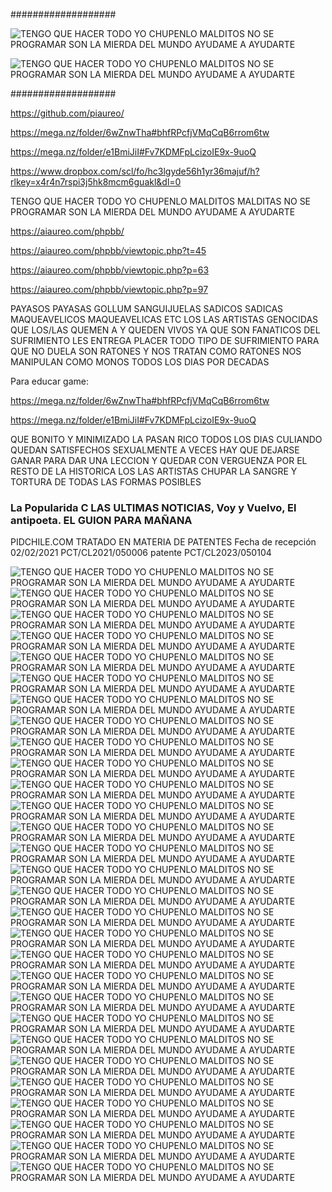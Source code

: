###################

![TENGO QUE HACER TODO YO CHUPENLO MALDITOS NO SE PROGRAMAR SON LA MIERDA DEL MUNDO AYUDAME A AYUDARTE](https://raw.githubusercontent.com/piaureo/EL-KARMA-TARDA-PERO-LLEGA-TODO-SE-DEVUELVE-LA-PRIORIDAD/main/piaureo-com-aiaureo-com-diaureo-com-pieureo-com-alan-0123456789-IMG-20210210-183516.jpg)

![TENGO QUE HACER TODO YO CHUPENLO MALDITOS NO SE PROGRAMAR SON LA MIERDA DEL MUNDO AYUDAME A AYUDARTE](https://raw.githubusercontent.com/piaureo/LA-MALA-SUERTE-Y-LA-BUENA-SUERTE-EL-GUION-EL-KARMA-TARDA-PERO-LLEGA-TODO-SE-DEVUELVE/main/DESCARGA-PDF-GRATIS.webp)

###################

https://github.com/piaureo/

https://mega.nz/folder/6wZnwTha#bhfRPcfjVMqCqB6rrom6tw

https://mega.nz/folder/e1BmiJiI#Fv7KDMFpLcizoIE9x-9uoQ

https://www.dropbox.com/scl/fo/hc3lgyde56h1yr36majuf/h?rlkey=x4r4n7rspi3j5hk8mcm6guakl&dl=0


TENGO QUE HACER TODO YO CHUPENLO MALDITOS MALDITAS NO SE PROGRAMAR SON LA MIERDA DEL MUNDO AYUDAME A AYUDARTE

https://aiaureo.com/phpbb/

https://aiaureo.com/phpbb/viewtopic.php?t=45

https://aiaureo.com/phpbb/viewtopic.php?p=63

https://aiaureo.com/phpbb/viewtopic.php?p=97

PAYASOS PAYASAS GOLLUM SANGUIJUELAS SADICOS SADICAS MAQUEAVELICOS MAQUEAVELICAS ETC LOS LAS ARTISTAS GENOCIDAS QUE LOS/LAS QUEMEN A Y QUEDEN VIVOS YA QUE SON FANATICOS DEL SUFRIMIENTO LES ENTREGA PLACER TODO TIPO DE SUFRIMIENTO PARA QUE NO DUELA SON RATONES Y NOS TRATAN COMO RATONES NOS MANIPULAN COMO MONOS TODOS LOS DIAS POR DECADAS

Para educar game:

https://mega.nz/folder/6wZnwTha#bhfRPcfjVMqCqB6rrom6tw

https://mega.nz/folder/e1BmiJiI#Fv7KDMFpLcizoIE9x-9uoQ

QUE BONITO Y MINIMIZADO LA PASAN RICO TODOS LOS DIAS CULIANDO QUEDAN SATISFECHOS SEXUALMENTE
A VECES HAY QUE DEJARSE GANAR PARA DAR UNA LECCION Y QUEDAR CON VERGUENZA POR EL RESTO DE LA HISTORICA
LOS LAS ARTISTAS CHUPAR LA SANGRE Y TORTURA DE TODAS LAS FORMAS POSIBLES
### La Popularida C LAS ULTIMAS NOTICIAS, Voy y Vuelvo, El antipoeta. EL GUION PARA MAÑANA ###
PIDCHILE.COM TRATADO EN MATERIA DE PATENTES Fecha de recepción 02/02/2021 PCT/CL2021/050006 patente PCT/CL2023/050104

![TENGO QUE HACER TODO YO CHUPENLO MALDITOS NO SE PROGRAMAR SON LA MIERDA DEL MUNDO AYUDAME A AYUDARTE](https://raw.githubusercontent.com/piaureo/EL-KARMA-DEVOLVER-LO-LUCRADO-CON-LAS-IDEAS-INTELIGENCIA-DE-ALAN-ALDO-NUNEZ-DALLETO/main/EL%20KARMA%20DEVOLVER%20LO%20LUCRADO%20CON%20LAS%20IDEAS%20INTELIGENCIA%20DE%20ALAN%20ALDO%20NUNEZ%20DALLETO%20ADEMAS%20DE%20EMANCIPARLO%20DE%20CHILE%20Y%20SU%20FAMILIA%20TAMBIEN%20DEJANDO%20POR%20ESCRITO%20LA%20TORTURA%20EN%20EL%20TIEMPO%20REALIZADA%20CHILE%20.jpg)
![TENGO QUE HACER TODO YO CHUPENLO MALDITOS NO SE PROGRAMAR SON LA MIERDA DEL MUNDO AYUDAME A AYUDARTE](https://raw.githubusercontent.com/piaureo/EL-KARMA-DEVOLVER-LO-LUCRADO-CON-LAS-IDEAS-INTELIGENCIA-DE-ALAN-ALDO-NUNEZ-DALLETO/main/LA-GUERRA-INFINITA-A-CHILE-SE-LO-PIDO-AL-UNIVERSO-Y-AL-MUNDO-QUE-SEA-REAL.jpg)
![TENGO QUE HACER TODO YO CHUPENLO MALDITOS NO SE PROGRAMAR SON LA MIERDA DEL MUNDO AYUDAME A AYUDARTE](https://raw.githubusercontent.com/piaureo/EL-KARMA-DEVOLVER-LO-LUCRADO-CON-LAS-IDEAS-INTELIGENCIA-DE-ALAN-ALDO-NUNEZ-DALLETO/main/archivo-txt-www-piaureo-com-www-aiaureo-com-www-diaureo-com.png)
![TENGO QUE HACER TODO YO CHUPENLO MALDITOS NO SE PROGRAMAR SON LA MIERDA DEL MUNDO AYUDAME A AYUDARTE](https://raw.githubusercontent.com/piaureo/EL-KARMA-DEVOLVER-LO-LUCRADO-CON-LAS-IDEAS-INTELIGENCIA-DE-ALAN-ALDO-NUNEZ-DALLETO/main/github-beneficios-blog_og-01544a58-7dba-489a-9b10-857d21aef103.webp)
![TENGO QUE HACER TODO YO CHUPENLO MALDITOS NO SE PROGRAMAR SON LA MIERDA DEL MUNDO AYUDAME A AYUDARTE](https://raw.githubusercontent.com/piaureo/EL-KARMA-DEVOLVER-LO-LUCRADO-CON-LAS-IDEAS-INTELIGENCIA-DE-ALAN-ALDO-NUNEZ-DALLETO/main/LA%20PRIORIDAD%20PARA%20CAMBIAR%20EL%20MUNDO%20Y%20EDUCAR%20EN%20EL%20TIEMPO%20ANOS%202017%202018%202019%202020%202021%202022%202023%202024%20NO%20CUESTA%20NADA%20APRETAR%20UN%20BOTON.jpg)
![TENGO QUE HACER TODO YO CHUPENLO MALDITOS NO SE PROGRAMAR SON LA MIERDA DEL MUNDO AYUDAME A AYUDARTE](https://raw.githubusercontent.com/piaureo/EL-KARMA-DEVOLVER-LO-LUCRADO-CON-LAS-IDEAS-INTELIGENCIA-DE-ALAN-ALDO-NUNEZ-DALLETO/main/archivo-txt-www-piaureo-com-www-aiaureo-com-www-diaureo-com.png)
![TENGO QUE HACER TODO YO CHUPENLO MALDITOS NO SE PROGRAMAR SON LA MIERDA DEL MUNDO AYUDAME A AYUDARTE](https://raw.githubusercontent.com/piaureo/EL-KARMA-DEVOLVER-LO-LUCRADO-CON-LAS-IDEAS-INTELIGENCIA-DE-ALAN-ALDO-NUNEZ-DALLETO/main/IMG-202104-00-9-1.jpg)
![TENGO QUE HACER TODO YO CHUPENLO MALDITOS NO SE PROGRAMAR SON LA MIERDA DEL MUNDO AYUDAME A AYUDARTE](https://raw.githubusercontent.com/piaureo/EL-KARMA-DEVOLVER-LO-LUCRADO-CON-LAS-IDEAS-INTELIGENCIA-DE-ALAN-ALDO-NUNEZ-DALLETO/main/Que-es-GitHub-CryptoConexion.jpg)
![TENGO QUE HACER TODO YO CHUPENLO MALDITOS NO SE PROGRAMAR SON LA MIERDA DEL MUNDO AYUDAME A AYUDARTE](https://raw.githubusercontent.com/piaureo/EL-KARMA-DEVOLVER-LO-LUCRADO-CON-LAS-IDEAS-INTELIGENCIA-DE-ALAN-ALDO-NUNEZ-DALLETO/main/Holy-www-pieureo-com-www-aiaureo-com-www-diaureo-com-www-piaureo-com.jpg)
![TENGO QUE HACER TODO YO CHUPENLO MALDITOS NO SE PROGRAMAR SON LA MIERDA DEL MUNDO AYUDAME A AYUDARTE](https://raw.githubusercontent.com/piaureo/EL-KARMA-DEVOLVER-LO-LUCRADO-CON-LAS-IDEAS-INTELIGENCIA-DE-ALAN-ALDO-NUNEZ-DALLETO/main/ALAN-ALDO-NUNEZ-DALLETO-16-299-830-7-14-1.png)
![TENGO QUE HACER TODO YO CHUPENLO MALDITOS NO SE PROGRAMAR SON LA MIERDA DEL MUNDO AYUDAME A AYUDARTE](https://cdn.dopl3r.com//media/memes_files/el-karma-tarda-pero-llega-LZ6h0.jpg)
![TENGO QUE HACER TODO YO CHUPENLO MALDITOS NO SE PROGRAMAR SON LA MIERDA DEL MUNDO AYUDAME A AYUDARTE](https://i.postimg.cc/mZBz9b0q/Podcast-Por-Plata-3000x3000-v7-1024x1024.jpg)
![TENGO QUE HACER TODO YO CHUPENLO MALDITOS NO SE PROGRAMAR SON LA MIERDA DEL MUNDO AYUDAME A AYUDARTE](https://raw.githubusercontent.com/piaureo/EL-KARMA-DEVOLVER-LO-LUCRADO-CON-LAS-IDEAS-INTELIGENCIA-DE-ALAN-ALDO-NUNEZ-DALLETO/main/archivo-txt-www-piaureo-com-www-aiaureo-com-www-diaureo-com.png)
![TENGO QUE HACER TODO YO CHUPENLO MALDITOS NO SE PROGRAMAR SON LA MIERDA DEL MUNDO AYUDAME A AYUDARTE](https://raw.githubusercontent.com/piaureo/EL-KARMA-DEVOLVER-LO-LUCRADO-CON-LAS-IDEAS-INTELIGENCIA-DE-ALAN-ALDO-NUNEZ-DALLETO/main/LA%20PRIORIDAD%20PARA%20CAMBIAR%20EL%20MUNDO%20Y%20EDUCAR%20EN%20EL%20TIEMPO%20ANOS%202017%202018%202019%202020%202021%202022%202023%202024%20NO%20CUESTA%20NADA%20APRETAR%20UN%20BOTON.jpg)
![TENGO QUE HACER TODO YO CHUPENLO MALDITOS NO SE PROGRAMAR SON LA MIERDA DEL MUNDO AYUDAME A AYUDARTE](https://raw.githubusercontent.com/piaureo/EL-KARMA-TARDA-PERO-LLEGA-TODO-SE-DEVUELVE-LA-PRIORIDAD/main/ALAN-ALDO-NUNEZ-DALLETO-16-299-830-7-14-1.png)
![TENGO QUE HACER TODO YO CHUPENLO MALDITOS NO SE PROGRAMAR SON LA MIERDA DEL MUNDO AYUDAME A AYUDARTE](https://raw.githubusercontent.com/piaureo/EL-KARMA-TARDA-PERO-LLEGA-TODO-SE-DEVUELVE-LA-PRIORIDAD/main/Holy-www-pieureo-com-www-aiaureo-com-www-diaureo-com-www-piaureo-com.jpg)
![TENGO QUE HACER TODO YO CHUPENLO MALDITOS NO SE PROGRAMAR SON LA MIERDA DEL MUNDO AYUDAME A AYUDARTE](https://raw.githubusercontent.com/piaureo/EL-KARMA-TARDA-PERO-LLEGA-TODO-SE-DEVUELVE-LA-PRIORIDAD/main/IMG-202104-00-9-1.jpg)
![TENGO QUE HACER TODO YO CHUPENLO MALDITOS NO SE PROGRAMAR SON LA MIERDA DEL MUNDO AYUDAME A AYUDARTE](https://raw.githubusercontent.com/piaureo/EL-KARMA-TARDA-PERO-LLEGA-TODO-SE-DEVUELVE-LA-PRIORIDAD/main/LA%20PRIORIDAD%20PARA%20CAMBIAR%20EL%20MUNDO%20Y%20EDUCAR%20EN%20EL%20TIEMPO%20ANOS%202017%202018%202019%202020%202021%202022%202023%202024%20NO%20CUESTA%20NADA%20APRETAR%20UN%20BOTON.jpg)
![TENGO QUE HACER TODO YO CHUPENLO MALDITOS NO SE PROGRAMAR SON LA MIERDA DEL MUNDO AYUDAME A AYUDARTE](https://raw.githubusercontent.com/piaureo/EL-KARMA-DEVOLVER-LO-LUCRADO-CON-LAS-IDEAS-INTELIGENCIA-DE-ALAN-ALDO-NUNEZ-DALLETO/main/Holy-www-pieureo-com-www-aiaureo-com-www-diaureo-com-www-piaureo-com.jpg)
![TENGO QUE HACER TODO YO CHUPENLO MALDITOS NO SE PROGRAMAR SON LA MIERDA DEL MUNDO AYUDAME A AYUDARTE](https://raw.githubusercontent.com/piaureo/EL-KARMA-TARDA-PERO-LLEGA-TODO-SE-DEVUELVE-LA-PRIORIDAD/main/LA%20PRIORIDAD%20PARA%20CAMBIAR%20EL%20MUNDO%20Y%20EDUCAR%20EN%20EL%20TIEMPO%20ANOS%202017%202018%202019%202020%202021%202022%202023%202024%20NO%20CUESTA%20NADA%20APRETAR%20UN%20BOTON_.jpg)
![TENGO QUE HACER TODO YO CHUPENLO MALDITOS NO SE PROGRAMAR SON LA MIERDA DEL MUNDO AYUDAME A AYUDARTE](https://raw.githubusercontent.com/piaureo/EL-KARMA-DEVOLVER-LO-LUCRADO-CON-LAS-IDEAS-INTELIGENCIA-DE-ALAN-ALDO-NUNEZ-DALLETO/main/archivo-txt-www-piaureo-com-www-aiaureo-com-www-diaureo-com.png)
![TENGO QUE HACER TODO YO CHUPENLO MALDITOS NO SE PROGRAMAR SON LA MIERDA DEL MUNDO AYUDAME A AYUDARTE](https://raw.githubusercontent.com/piaureo/EL-KARMA-TARDA-PERO-LLEGA-TODO-SE-DEVUELVE-LA-PRIORIDAD/main/Podcast-PorPlata-3000x3000-v7-1024x1024.jpg)
![TENGO QUE HACER TODO YO CHUPENLO MALDITOS NO SE PROGRAMAR SON LA MIERDA DEL MUNDO AYUDAME A AYUDARTE](https://raw.githubusercontent.com/piaureo/EL-KARMA-TARDA-PERO-LLEGA-TODO-SE-DEVUELVE-LA-PRIORIDAD/main/Que-es-GitHub-CryptoConexion.jpg)
![TENGO QUE HACER TODO YO CHUPENLO MALDITOS NO SE PROGRAMAR SON LA MIERDA DEL MUNDO AYUDAME A AYUDARTE](https://raw.githubusercontent.com/piaureo/EL-KARMA-TARDA-PERO-LLEGA-TODO-SE-DEVUELVE-LA-PRIORIDAD/main/archivo-txt-www-piaureo-com-www-aiaureo-com-www-diaureo-com.png)
![TENGO QUE HACER TODO YO CHUPENLO MALDITOS NO SE PROGRAMAR SON LA MIERDA DEL MUNDO AYUDAME A AYUDARTE](https://raw.githubusercontent.com/piaureo/EL-KARMA-TARDA-PERO-LLEGA-TODO-SE-DEVUELVE-LA-PRIORIDAD/main/e-L-e-GO-00-10-1.png)
![TENGO QUE HACER TODO YO CHUPENLO MALDITOS NO SE PROGRAMAR SON LA MIERDA DEL MUNDO AYUDAME A AYUDARTE](https://raw.githubusercontent.com/piaureo/EL-KARMA-TARDA-PERO-LLEGA-TODO-SE-DEVUELVE-LA-PRIORIDAD/main/github-beneficios-blog_og-01544a58-7dba-489a-9b10-857d21aef103.webp)
![TENGO QUE HACER TODO YO CHUPENLO MALDITOS NO SE PROGRAMAR SON LA MIERDA DEL MUNDO AYUDAME A AYUDARTE](https://raw.githubusercontent.com/piaureo/EL-KARMA-TARDA-PERO-LLEGA-TODO-SE-DEVUELVE-LA-PRIORIDAD/main/Holy-www-pieureo-com-www-aiaureo-com-www-diaureo-com-www-piaureo-com.jpg)
![TENGO QUE HACER TODO YO CHUPENLO MALDITOS NO SE PROGRAMAR SON LA MIERDA DEL MUNDO AYUDAME A AYUDARTE](https://raw.githubusercontent.com/piaureo/EL-KARMA-TARDA-PERO-LLEGA-TODO-SE-DEVUELVE-LA-PRIORIDAD/main/github-beneficios-blog_og-01544a58-7dba-489a-9b10-857d21aef103.webp)
![TENGO QUE HACER TODO YO CHUPENLO MALDITOS NO SE PROGRAMAR SON LA MIERDA DEL MUNDO AYUDAME A AYUDARTE](https://raw.githubusercontent.com/piaureo/EL-KARMA-TARDA-PERO-LLEGA-TODO-SE-DEVUELVE-LA-PRIORIDAD/main/piaureo-com-aiaureo-com-diaureo-com-pieureo-com-alan-0123456789-IMG-20210210-183516.jpg)
